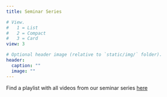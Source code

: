 ```yaml
---
title: Seminar Series

# View.
#   1 = List
#   2 = Compact
#   3 = Card
view: 3

# Optional header image (relative to `static/img/` folder).
header:
  caption: ""
  image: ""
---
```




Find a playlist with all videos from our seminar series [here](https://www.youtube.com/watch?v=HDoa5h-x3cg&list=PLeoLaqf1K3qrwP1o4TUnKAR6d6xNb_b0M)
